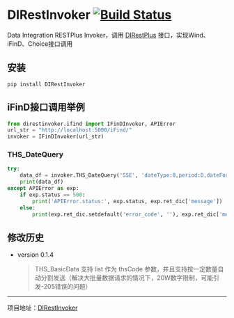 # DIRestInvoker [![Build Status](https://travis-ci.org/DataIntegrationAlliance/DIRestInvoker.svg?branch=master)](https://travis-ci.org/DataIntegrationAlliance/DIRestInvoker)
Data Integration RESTPlus Invoker，调用 [DIRestPlus](https://github.com/DataIntegrationAlliance/DIRestPlus) 接口，实现Wind、iFinD、Choice接口调用

## 安装
```commandline
pip install DIRestInvoker
```

## iFinD接口调用举例
```python
from direstinvoker.ifind import IFinDInvoker, APIError
url_str = "http://localhost:5000/iFind/"
invoker = IFinDInvoker(url_str)
```

### THS_DateQuery
```python
try:
    data_df = invoker.THS_DateQuery('SSE', 'dateType:0,period:D,dateFormat:0', '2018-06-15', '2018-06-21')
    print(data_df)
except APIError as exp:
    if exp.status == 500:
        print('APIError.status:', exp.status, exp.ret_dic['message'])
    else:
        print(exp.ret_dic.setdefault('error_code', ''), exp.ret_dic['message'])
```

## 修改历史

* version 0.1.4

  > THS_BasicData 支持 list 作为 thsCode 参数，并且支持按一定数量自动分割发送（解决大批量数据请求的情况下，20W数字限制，可能引发-205错误的问题）

----
项目地址：[DIRestInvoker](https://github.com/DataIntegrationAlliance/DIRestInvoker)
